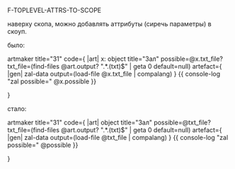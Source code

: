 F-TOPLEVEL-ATTRS-TO-SCOPE

наверху скопа, можно добавлять аттрибуты (сиречь параметры) в скоуп.

было:

artmaker title="З1"
 code={ |art|
 x: object 
  title="Зал"
  possible=@x.txt_file?
  txt_file=(find-files @art.output? ".*\.(txt)$" | geta 0 default=null)
  artefact={ |gen|
  	 zal-data output=(load-file @x.txt_file | compalang)
  }
  {{ console-log "zal possible=" @x.possible }}

}

стало:

artmaker title="З1"
 code={ |art|
 object 
  title="Зал"
  possible=@txt_file?
  txt_file=(find-files @art.output? ".*\.(txt)$" | geta 0 default=null)
  artefact={ |gen|
     zal-data output=(load-file @txt_file | compalang)
  }
  {{ console-log "zal possible=" @possible }}

}